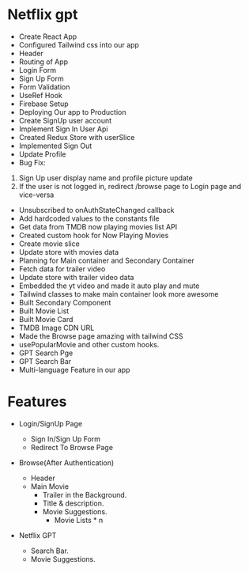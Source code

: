 # Netflix gpt

- Create React App
- Configured Tailwind css into our app
- Header
- Routing of App
- Login Form 
- Sign Up Form 
- Form Validation
- UseRef Hook
- Firebase Setup
- Deploying Our app to Production
- Create SignUp user account
- Implement Sign In User Api
- Created Redux Store with userSlice
- Implemented Sign Out
- Update Profile
- Bug Fix: 
1. Sign Up user display name and profile picture update
2. If the user is not logged in, redirect /browse page to Login page and vice-versa
- Unsubscribed to onAuthStateChanged callback
- Add hardcoded values to the constants file
- Get data from TMDB now playing movies list API
- Created custom hook for Now Playing Movies
- Create movie slice
- Update store with movies data
- Planning for Main container and Secondary Container
- Fetch data for trailer video
- Update store with trailer video data
- Embedded the yt video and made it auto play and mute
- Tailwind classes to make main container look more awesome
- Built Secondary Component
- Built Movie List
- Built Movie Card
- TMDB Image CDN URL
- Made the Browse page amazing with tailwind CSS
- usePopularMovie and other custom hooks.
- GPT Search Pge
- GPT Search Bar
- Multi-language Feature in our app


# Features
- Login/SignUp Page
    - Sign In/Sign Up Form
    - Redirect To Browse Page
- Browse(After Authentication)
    - Header
    - Main Movie 
        - Trailer in the Background.
        - Title & description.
        - Movie Suggestions.
            - Movie Lists * n

- Netflix GPT
    - Search Bar.
    - Movie Suggestions.
